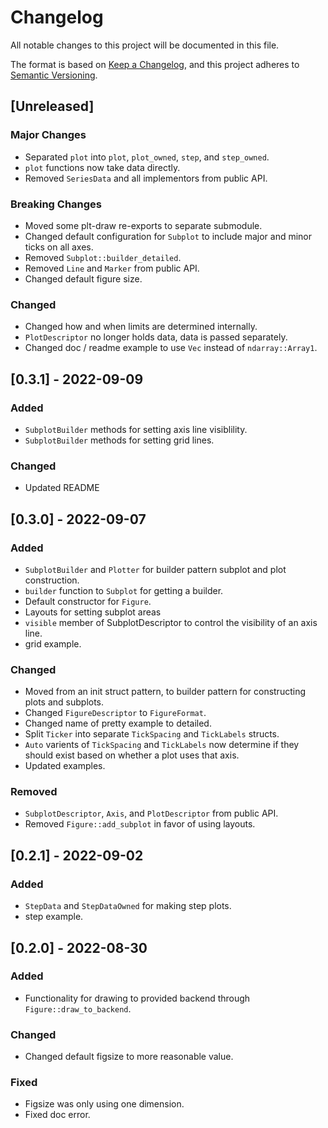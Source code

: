 # Changelog
All notable changes to this project will be documented in this file.

The format is based on [Keep a Changelog](https://keepachangelog.com/en/1.0.0/),
and this project adheres to [Semantic Versioning](https://semver.org/spec/v2.0.0.html).

## [Unreleased]

### Major Changes

- Separated `plot` into `plot`, `plot_owned`, `step`, and `step_owned`.
- `plot` functions now take data directly.
- Removed `SeriesData` and all implementors from public API.

### Breaking Changes

- Moved some plt-draw re-exports to separate submodule.
- Changed default configuration for `Subplot` to include major and minor ticks on all axes.
- Removed `Subplot::builder_detailed`.
- Removed `Line` and `Marker` from public API.
- Changed default figure size.

### Changed

- Changed how and when limits are determined internally.
- `PlotDescriptor` no longer holds data, data is passed separately.
- Changed doc / readme example to use `Vec` instead of `ndarray::Array1`.

## [0.3.1] - 2022-09-09

### Added

- `SubplotBuilder` methods for setting axis line visiblility.
- `SubplotBuilder` methods for setting grid lines.

### Changed

- Updated README


## [0.3.0] - 2022-09-07

### Added

- `SubplotBuilder` and `Plotter` for builder pattern subplot and plot construction.
- `builder` function to `Subplot` for getting a builder.
- Default constructor for `Figure`.
- Layouts for setting subplot areas
- `visible` member of SubplotDescriptor to control the visibility of an axis line.
- grid example.

### Changed

- Moved from an init struct pattern, to builder pattern for constructing plots and subplots.
- Changed `FigureDescriptor` to `FigureFormat`.
- Changed name of pretty example to detailed.
- Split `Ticker` into separate `TickSpacing` and `TickLabels` structs.
- `Auto` varients of `TickSpacing` and `TickLabels` now determine if they should exist
  based on whether a plot uses that axis.
- Updated examples.

### Removed

- `SubplotDescriptor`, `Axis`, and `PlotDescriptor` from public API.
- Removed `Figure::add_subplot` in favor of using layouts.

## [0.2.1] - 2022-09-02

### Added

- `StepData` and `StepDataOwned` for making step plots.
- step example.

## [0.2.0] - 2022-08-30

### Added

- Functionality for drawing to provided backend through `Figure::draw_to_backend`.

### Changed

- Changed default figsize to more reasonable value.

### Fixed

- Figsize was only using one dimension.
- Fixed doc error.
